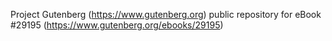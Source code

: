 Project Gutenberg (https://www.gutenberg.org) public repository for eBook #29195 (https://www.gutenberg.org/ebooks/29195)
